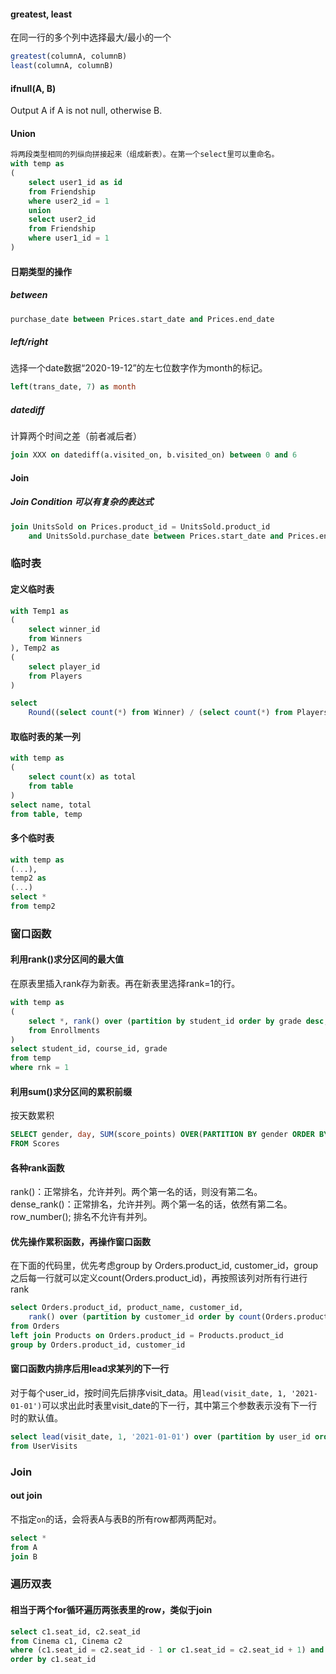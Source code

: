 #### greatest, least
在同一行的多个列中选择最大/最小的一个
```sql
greatest(columnA, columnB)
least(columnA, columnB)
```

#### ifnull(A, B)
Output A if A is not null, otherwise B.


#### Union
```sql
将两段类型相同的列纵向拼接起来（组成新表）。在第一个select里可以重命名。
with temp as
(
    select user1_id as id
    from Friendship
    where user2_id = 1
    union
    select user2_id
    from Friendship
    where user1_id = 1
)
```

#### 日期类型的操作
##### between
```sql
purchase_date between Prices.start_date and Prices.end_date
```
##### left/right
选择一个date数据“2020-19-12”的左七位数字作为month的标记。
```sql
left(trans_date, 7) as month
```
##### datediff
计算两个时间之差（前者减后者）
```sql
join XXX on datediff(a.visited_on, b.visited_on) between 0 and 6
```

#### Join
##### Join Condition 可以有复杂的表达式
```sql
join UnitsSold on Prices.product_id = UnitsSold.product_id 
    and UnitsSold.purchase_date between Prices.start_date and Prices.end_date  
```    

### 临时表
#### 定义临时表
```sql
with Temp1 as
(
    select winner_id
    from Winners
), Temp2 as
(
    select player_id
    from Players
)

select
    Round((select count(*) from Winner) / (select count(*) from Players), 2) AS fraction
```
#### 取临时表的某一列
```sql
with temp as
(
    select count(x) as total
    from table
)
select name, total
from table, temp
```
#### 多个临时表
```sql
with temp as
(...),
temp2 as
(...)
select *
from temp2
```
### 窗口函数
#### 利用rank()求分区间的最大值
在原表里插入rank存为新表。再在新表里选择rank=1的行。
```sql
with temp as 
(
    select *, rank() over (partition by student_id order by grade desc, course_id) as rnk
    from Enrollments
)
select student_id, course_id, grade
from temp
where rnk = 1
```

#### 利用sum()求分区间的累积前缀
按天数累积
```sql
SELECT gender, day, SUM(score_points) OVER(PARTITION BY gender ORDER BY day) AS total
FROM Scores
```

#### 各种rank函数
rank()：正常排名，允许并列。两个第一名的话，则没有第二名。
dense_rank()：正常排名，允许并列。两个第一名的话，依然有第二名。
row_number(); 排名不允许有并列。


#### 优先操作累积函数，再操作窗口函数
在下面的代码里，优先考虑group by Orders.product_id, customer_id，group之后每一行就可以定义count(Orders.product_id)，再按照该列对所有行进行rank
```sql
select Orders.product_id, product_name, customer_id, 
    rank() over (partition by customer_id order by count(Orders.product_id) desc) as rnk
from Orders
left join Products on Orders.product_id = Products.product_id
group by Orders.product_id, customer_id  
```

#### 窗口函数内排序后用lead求某列的下一行
对于每个user_id，按时间先后排序visit_data。用`lead(visit_date, 1, '2021-01-01')`可以求出此时表里visit_date的下一行，其中第三个参数表示没有下一行时的默认值。
```sql
select lead(visit_date, 1, '2021-01-01') over (partition by user_id order by visit_date) as next
from UserVisits
```


### Join
#### out join
不指定`on`的话，会将表A与表B的所有row都两两配对。
```sql
select *
from A
join B
```

### 遍历双表
#### 相当于两个for循环遍历两张表里的row，类似于join
```sql
select c1.seat_id, c2.seat_id
from Cinema c1, Cinema c2
where (c1.seat_id = c2.seat_id - 1 or c1.seat_id = c2.seat_id + 1) and c1.free = 1 and c2.free
order by c1.seat_id
```
